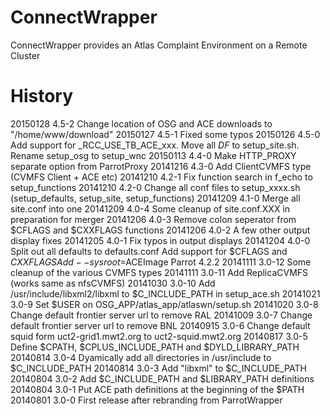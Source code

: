 ConnectWrapper
=============

ConnectWrapper provides an Atlas Complaint Environment on a Remote Cluster


History
=======
20150128  4.5-2  Change location of OSG and ACE downloads to "/home/www/download"
20150127  4.5-1  Fixed some typos
20150126  4.5-0  Add support for _RCC_USE_TB_ACE_xxx. Move all _DF_ to setup_site.sh. Rename setup_osg to setup_wnc
20150113  4.4-0  Make HTTP_PROXY separate option from ParrotProxy
20141216  4.3-0  Add ClientCVMFS type (CVMFS Client + ACE etc)
20141210  4.2-1  Fix function search in f_echo to setup_functions
20141210  4.2-0  Change all conf files to setup_xxxx.sh (setup_defaults, setup_site, setup_functions)
20141209  4.1-0  Merge all site.conf into one
20141209  4.0-4  Some cleanup of site.conf.XXX in preparation for merger
20141206  4.0-3  Remove colon seperator from $CFLAGS and $CXXFLAGS functions
20141206  4.0-2  A few other output display fixes
20141205  4.0-1  Fix typos in output displays
20141204  4.0-0  Split out all defaults to defaults.conf 
                 Add support for $CFLAGS and $CXXFLAGS
                 Add --sysroot=$ACEImage
                 Parrot 4.2.2
20141111  3.0-12 Some cleanup of the various CVMFS types
20141111  3.0-11 Add ReplicaCVMFS (works same as nfsCVMFS)
20141030  3.0-10 Add /usr/include/libxml2/libxml to $C_INCLUDE_PATH in setup_ace.sh
20141021  3.0-9  Set $USER on OSG_APP/atlas_app/atlaswn/setup.sh
20141020  3.0-8  Change default frontier server url to remove RAL
20141009  3.0-7	 Change default frontier server url to remove BNL
20140915  3.0-6	 Change default squid form uct2-grid1.mwt2.org to uct2-squid.mwt2.org
20140817  3.0-5	 Define $CPATH, $CPLUS_INCLUDE_PATH and $DYLD_LIBRARY_PATH
20140814  3.0-4	 Dyamically add all directories in /usr/include to $C_INCLUDE_PATH
20140814  3.0-3	 Add "libxml" to $C_INCLUDE_PATH
20140804  3.0-2	 Add $C_INCLUDE_PATH and $LIBRARY_PATH definitions
20140804  3.0-1	 Put ACE path definitions at the beginning of the $PATH
20140801  3.0-0	 First release after rebranding from ParrotWrapper
